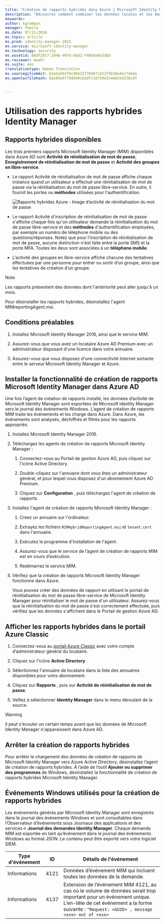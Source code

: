 ```yaml
---
title: "Création de rapports hybrides dans Azure | Microsoft Identity Manager"
description: "Découvrez comment combiner les données locales et les données du cloud dans des rapports hybrides dans Azure et comment gérer et afficher ces rapports."
keywords: 
author: kgremban
manager: femila
ms.date: 07/21/2016
ms.topic: article
ms.prod: identity-manager-2015
ms.service: microsoft-identity-manager
ms.technology: security
ms.assetid: 68df2817-2040-407d-b6d2-f46b9a9a3dbb
ms.reviewer: mwahl
ms.suite: ems
translationtype: Human Translation
ms.sourcegitcommit: b3ab1b9376c9b613739d87c812f4b16a4e17e6de
ms.openlocfilehash: 0a104a5f79dd48cb2dfc3d739e3ce8dcbd236c0f


---
```


# Utilisation des rapports hybrides Identity Manager

## Rapports hybrides disponibles
Les trois premiers rapports Microsoft Identity Manager (MIM) disponibles dans Azure AD sont **Activité de réinitialisation de mot de passe**, **Enregistrement de réinitialisation de mot de passe** et **Activité des groupes en libre-service**.

-   Le rapport Activité de réinitialisation de mot de passe affiche chaque instance quand un utilisateur a effectué une réinitialisation de mot de passe via la réinitialisation du mot de passe libre-service. En outre, il fournit les portes ou **méthodes** utilisées pour l'authentification.

    ![Rapports hybrides Azure - Image d’activité de réinitialisation du mot de passe](media/MIM-Hybrid-passwordreset.jpg)

-   Le rapport Activité d'inscription de réinitialisation de mot de passe s'affiche chaque fois qu'un utilisateur demande la réinitialisation du mot de passe libre-service et des **méthodes** d'authentification employées, par exemple un numéro de téléphone mobile ou des questions/réponses.
    Notez que pour l'inscription de réinitialisation de mot de passe, aucune distinction n'est faite entre la porte SMS et la porte MFA. Toutes les deux sont associées à un **téléphone mobile**.

-   L’activité des groupes en libre-service affiche chacune des tentatives effectuées par une personne pour entrer ou sortir d’un groupe, ainsi que les tentatives de création d’un groupe.

> [!NOTE]
> Les rapports présentent des données dont l'antériorité peut aller jusqu'à un mois.
>
> Pour désinstaller les rapports hybrides, désinstallez l'agent MIMreportingAgent.msi.

## Conditions préalables

1.  Installez Microsoft Identity Manager 2016, ainsi que le service MIM.

2.  Assurez-vous que vous avez un locataire Azure AD Premium avec un administrateur disposant d'une licence dans votre annuaire.

3.  Assurez-vous que vous disposez d'une connectivité Internet sortante entre le serveur Microsoft Identity Manager et Azure.

## Installer la fonctionnalité de création de rapports Microsoft Identity Manager dans Azure AD
Une fois l’agent de création de rapports installé, les données d’activité de Microsoft Identity Manager sont exportées de Microsoft Identity Manager vers le journal des événements Windows. L’agent de création de rapports MIM traite les événements et les charge dans Azure. Dans Azure, les événements sont analysés, déchiffrés et filtrés pour les rapports appropriés.

1.  Installez Microsoft Identity Manager 2016.

2.  Téléchargez les agents de création de rapports Microsoft Identity Manager :

    1.  Connectez-vous au Portail de gestion Azure AD, puis cliquez sur l'icône Active Directory.

    2.  Double-cliquez sur l'annuaire dont vous êtes un administrateur général, et pour lequel vous disposez d'un abonnement Azure AD Premium.

    3.  Cliquez sur **Configuration** , puis téléchargez l'agent de création de rapports.

3.  Installez l'agent de création de rapports Microsoft Identity Manager :

    1.  Créez un annuaire sur l'ordinateur.

    2.  Extrayez les fichiers `MIMHybridReportingAgent.msi` et `tenant.cert` dans l'annuaire.

    3.  Exécutez le programme d'installation de l'agent.

    4.  Assurez-vous que le service de l’agent de création de rapports MIM est en cours d’exécution.

    5.  Redémarrez le service MIM.

4.  Vérifiez que la création de rapports Microsoft Identity Manager fonctionne dans Azure.

    Vous pouvez créer des données de rapport en utilisant le portail de réinitialisation du mot de passe libre-service de Microsoft Identity Manager pour réinitialiser le mot de passe d'un utilisateur. Assurez-vous que la réinitialisation du mot de passe s'est correctement effectuée, puis vérifiez que les données s'affichent dans le Portail de gestion Azure AD.

## Afficher les rapports hybrides dans le portail Azure Classic

1.  Connectez-vous au [portail Azure Classic](https://manage.windowsazure.com/) avec votre compte d’administrateur général du locataire.

2.  Cliquez sur l'icône **Active Directory** .

3.  Sélectionnez l'annuaire de locataire dans la liste des annuaires disponibles pour votre abonnement.

4.  Cliquez sur **Rapports** , puis sur **Activité de réinitialisation de mot de passe**.

5.  Veillez à sélectionner **Identity Manager** dans le menu déroulant de la source.

> [!WARNING]
> Il peut s'écouler un certain temps avant que les données de Microsoft Identity Manager n'apparaissent dans Azure AD.

## Arrêter la création de rapports hybrides
Pour arrêter le chargement des données de création de rapports de Microsoft Identity Manager vers Azure Active Directory, désinstallez l’agent de création de rapports hybrides. À l’aide de l’outil **Ajouter ou supprimer des programmes** de Windows, désinstallez la fonctionnalité de création de rapports hybrides Microsoft Identity Manager.

## Événements Windows utilisés pour la création de rapports hybrides
Les événements générés par Microsoft Identity Manager sont enregistrés dans le journal des événements Windows et sont consultables dans l’Observateur d’événements sous Journaux des applications et des services-&gt; **Journal des demandes Identity Manager**. Chaque demande MIM est exportée en tant qu’événement dans le journal des événements Windows au format JSON. Le contenu peut être exporté vers votre logiciel SIEM.

|Type d'événement|ID|Détails de l'événement|
|--------------|------|-----------------|
|Informations|4121|Données d’événement MIM qui incluent toutes les données de la demande.|
|Informations|4137|Extension de l’événement MIM 4121, au cas où le volume de données serait trop important pour un événement unique. L’en-tête de cet événement a la forme suivante : `"Request: <GUID> , message <xxx> out of <xxx>`|



<!--HONumber=Jul16_HO3-->


